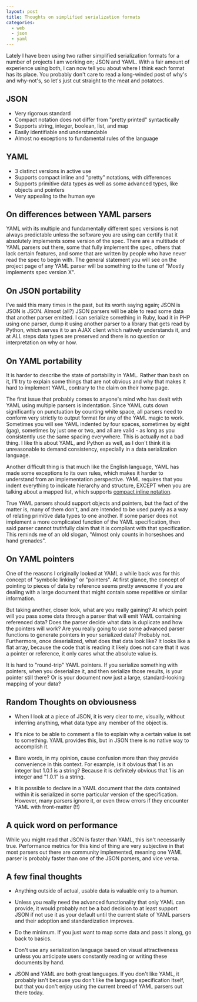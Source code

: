 ```yaml
---
layout: post
title: Thoughts on simplified serialization formats
categories:
  - web
  - json
  - yaml
---
```


Lately I have been using two rather simplified serialization formats for a number of
projects I am working on; JSON and YAML. With a fair amount of experience using both,
I can now tell you about where I think each format has its place. You probably don't
care to read a long-winded post of why's and why-not's, so let's just cut straight to
the meat and potatoes.

JSON
----

* Very rigorous standard
* Compact notation does not differ from "pretty printed" syntactically
* Supports string, integer, boolean, list, and map
* Easily identifiable and understandable
* Almost no exceptions to fundamental rules of the language

YAML
----

* 3 distinct versions in active use
* Supports compact inline and "pretty" notations, with differences
* Supports primitive data types as well as some advanced types, like objects
  and pointers
* Very appealing to the human eye

On differences between YAML parsers
-----------------------------------

YAML with its multiple and fundamentally different spec versions is not always
predictable unless the software you are using can certify that it absolutely
implements some version of the spec. There are a multitude of YAML parsers out
there, some that fully implement the spec, others that lack certain features,
and some that are written by people who have never read the spec to begin with.
The general statement you will see on the project page of any YAML parser will
be something to the tune of "Mostly implements spec version X".

On JSON portability
-------------------

I've said this many times in the past, but its worth saying again; JSON is JSON
is JSON. Almost (all?) JSON parsers will be able to read some data that another
parser emitted. I can serialize something in Ruby, load it in PHP using one
parser, dump it using another parser to a library that gets read by Python, which
serves it to an AJAX client which natively understands it, and at ALL steps data
types are preserved and there is no question or interpretation on why or how.

On YAML portability
-------------------

It is harder to describe the state of portability in YAML. Rather than bash on
it, I'll try to explain some things that are not obvious and why that makes it hard
to implement YAML, contrary to the claim on their home page.

The first issue that probably comes to anyone's mind who has dealt with YAML
using multiple parsers is indentation. Since YAML cuts down significantly on
punctuation by counting white space, all parsers need to conform very strictly to
output format for any of the YAML magic to work. Sometimes you will see YAML
indented by four spaces, sometimes by eight (gag), sometimes by just one or two,
and all are valid - as long as you consistently use the same spacing everywhere.
This is actually not a bad thing. I like this about YAML, and Python as well, as
I don't think it is unreasonable to demand consistency, especially in a data
serialization language.

Another difficult thing is that much like the English language, YAML has made some
exceptions to its own rules, which makes it harder to understand from an implementation
perspective. YAML requires that you indent everything to indicate hierarchy and
structure, EXCEPT when you are talking about a mapped list, which supports
[compact inline notation](http://www.yaml.org/spec/1.2/spec.html#style/compact%20block%20collection/).

True YAML parsers should support objects and pointers, but the fact of the matter is,
many of them don't, and are intended to be used purely as a way of relating primitive
data types to one another. If some parser does not implement a more complicated
function of the YAML specification, then said parser cannot truthfully claim that it
is compliant with that specification. This reminds me of an old slogan, "Almost
only counts in horseshoes and hand grenades".

On YAML pointers
----------------

One of the reasons I originally looked at YAML a while back was for this concept
of "symbolic linking" or "pointers". At first glance, the concept of pointing to pieces
of data by reference seems pretty awesome if you are dealing with a large document
that might contain some repetitive or similar information.

But taking another, closer look, what are you really gaining? At which point will
you pass some data through a parser that will emit YAML containing referenced data?
Does the parser decide what data is duplicate and how the pointers will work? Are
you really going to use some advanced parser functions to generate pointers in your
serialized data? Probably not. Furthermore, once deserialized, what does that data
look like? It looks like a flat array, because the code that is reading it likely
does not care that it was a pointer or reference, it only cares what the absolute
value is.

It is hard to "round-trip" YAML pointers. If you serialize something with pointers,
when you deserialize it, and then serialize those results, is your pointer still
there? Or is your document now just a large, standard-looking mapping of your data?

Random Thoughts on obviousness
------------------------------

* When I look at a piece of JSON, it is very clear to me, visually, without inferring
  anything, what data type any member of the object is.

* It's nice to be able to comment a file to explain why a certain value is set to
  something. YAML provides this, but in JSON there is no native way to accomplish it.

* Bare words, in my opinion, cause confusion more than they provide convenience in
  this context. For example, is it obvious that 1 is an integer but 1.0.1 is a string?
  Because it is definitely obvious that 1 is an integer and "1.0.1" is a string.

* It is possible to declare in a YAML document that the data contained within it
  is serialized in some particular version of the specification. However, many parsers
  ignore it, or even throw errors if they encounter YAML with front-matter (!!)

A quick word on performance
---------------------------

While you might read that JSON is faster than YAML, this isn't necessarily true.
Performance metrics for this kind of thing are very subjective in that most parsers out
there are community implemented, meaning one YAML parser is probably faster than one of
the JSON parsers, and vice versa.

A few final thoughts
--------------------

* Anything outside of actual, usable data is valuable only to a human.

* Unless you really need the advanced functionality that only YAML can provide, it would
  probably not be a bad decision to at least support JSON if not use it as your default
  until the current state of YAML parsers and their adoption and standardization improves.

* Do the minimum. If you just want to map some data and pass it along, go back to basics.

* Don't use any serialization language based on visual attractiveness unless you
  anticipate users constantly reading or writing these documents by hand.

* JSON and YAML are both great languages. If you don't like YAML, it probably isn't because
  you don't like the language specification itself, but that you don't enjoy using the
  current breed of YAML parsers out there today.
